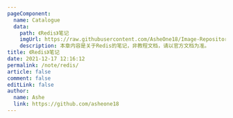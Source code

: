 ```yaml
---
pageComponent:
  name: Catalogue
  data:
    path: 《Redis》笔记
    imgUrl: https://raw.githubusercontent.com/AsheOne18/Image-Repository/main/Image/redis.png
    description: 本章内容是关于Redis的笔记，非教程文档，请以官方文档为准。
title: 《Redis》笔记
date: 2021-12-17 12:16:12
permalink: /note/redis/
article: false
comment: false
editLink: false
author:
  name: Ashe
  link: https://github.com/asheone18
---
```

